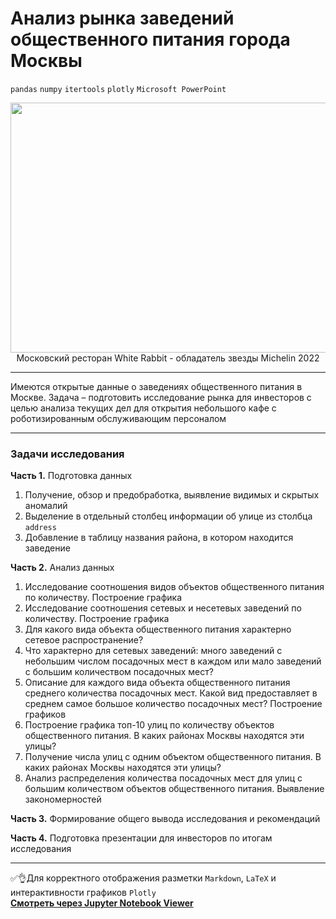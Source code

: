 # Анализ рынка заведений общественного питания города Москвы

`pandas`  `numpy`  `itertools`  `plotly`  `Microsoft PowerPoint`

<p align='center'>
  <img src='https://images.a-a-ah.ru/uploads/items/9414/24911/large_Panoramnye-restorany-Moskvy-TOP-luchshih.jpeg' width=1000 height=400 />
  Московский ресторан White Rabbit - обладатель звезды Michelin 2022
</p>

---

Имеются открытые данные о заведениях общественного питания в Москве. Задача – подготовить исследование рынка для инвесторов с целью анализа текущих дел для открытия небольшого кафе с роботизированным обслуживающим персоналом

---

### Задачи исследования


**Часть 1.** Подготовка данных

1. Получение, обзор и предобработка, выявление видимых и скрытых аномалий
2. Выделение в отдельный столбец информации об улице из столбца `address`
3. Добавление в таблицу названия района, в котором находится заведение

**Часть 2.** Анализ данных

1. Исследование соотношения видов объектов общественного питания по количеству. Построение графика
2. Исследование соотношения сетевых и несетевых заведений по количеству. Построение графика
3. Для какого вида объекта общественного питания характерно сетевое распространение?
4. Что характерно для сетевых заведений: много заведений с небольшим числом посадочных мест в каждом или мало заведений с большим количеством посадочных мест?
5. Описание для каждого вида объекта общественного питания среднего количества посадочных мест. Какой вид предоставляет в среднем самое большое количество посадочных мест? Построение графиков
6. Построение графика топ-10 улиц по количеству объектов общественного питания. В каких районах Москвы находятся эти улицы?
7. Получение числа улиц с одним объектом общественного питания. В каких районах Москвы находятся эти улицы?
8. Анализ распределения количества посадочных мест для улиц с большим количеством объектов общественного питания. Выявление закономерностей

**Часть 3.** Формирование общего вывода исследования и рекомендаций

**Часть 4.** Подготовка презентации для инвесторов по итогам исследования

---

:white_check_mark::ok_hand:Для корректного отображения разметки `Markdown`, `LaTeX` и интерактивности графиков `Plotly` </br>
**[Cмотреть через Jupyter Notebook Viewer](https://nbviewer.org/github/NikitaGirya/YaP_DA_2021/blob/main/08_moscow_catering_analysis/Girya_moscow_catering_analysis.ipynb)**
